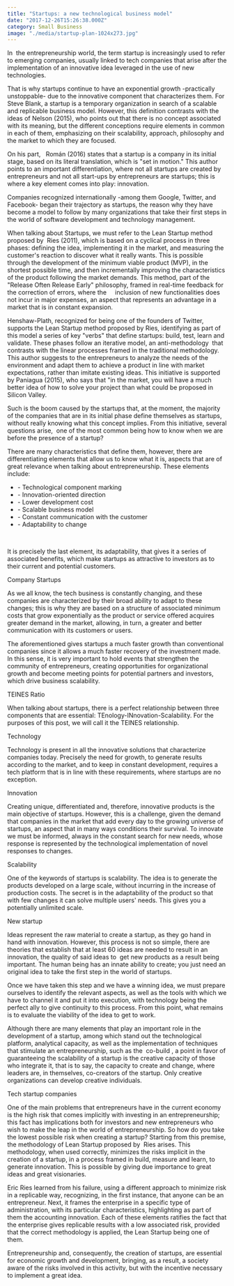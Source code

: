```yaml
---
title: "Startups: a new technological business model"
date: "2017-12-26T15:26:38.000Z"
category: Small Business
image: "./media/startup-plan-1024x273.jpg"
---
```


In  the entrepreneurship world, the term startup is increasingly used to refer to emerging companies, usually linked to tech companies that arise after the implementation of an innovative idea leveraged in the use of new technologies.    

That is why startups continue to have an exponential growth -practically   unstoppable- due to the innovative component that characterizes them. For Steve Blank, a startup is a temporary organization in search of a scalable and replicable business model. However, this definition contrasts with the ideas of Nelson (2015), who points out that there is no concept associated with its meaning, but the different conceptions require elements in common in each of them, emphasizing on their scalability, approach, philosophy and the market to which they are focused.

On his part,   Román (2016) states that a startup is a company in its initial stage, based on its literal translation, which is "set in motion." This author points to an important differentiation, where not all startups are created by entrepreneurs and not all start-ups by entrepreneurs are startups; this is where a key element comes into play: innovation. 

Companies recognized internationally -among them Google, Twitter, and Facebook- began their trajectory as startups, the reason why they have become a model to follow by many organizations that take their first steps in the world of software development and technology management.

When talking about Startups, we must refer to the Lean Startup method proposed by  Ries (2011), which is based on a cyclical process in three phases: defining the idea, implementing it in the market, and measuring the customer's reaction to discover what it really wants. This is possible through the development of the minimum viable product (MVP), in the shortest possible time, and then incrementally improving the characteristics of the product following the market demands. This method, part of the "Release Often Release Early" philosophy, framed in real-time feedback for the correction of errors, where the     inclusion of new functionalities does not incur in major expenses, an aspect that represents an advantage in a market that is in constant expansion. 

Henshaw-Plath, recognized for being one of the founders of Twitter, supports the Lean Startup method proposed by Ries, identifying as part of this model a series of key "verbs" that define startups: build, test, learn and validate. These phases follow an iterative model, an anti-methodology  that contrasts with the linear processes framed in the traditional methodology. This author suggests to the entrepreneurs to analyze the needs of the environment and adapt them to achieve a product in line with market expectations, rather than imitate existing ideas. This initiative is supported by Paniagua (2015), who says that "in the market, you will have a much better idea of how to solve your project than what could be proposed in Silicon Valley.

Such is the boom caused by the startups that, at the moment, the majority of the companies that are in its initial phase define themselves as startups, without really knowing what this concept implies. From this initiative, several questions arise,  one of the most common being how to know when we are before the presence of a startup? 

There are many characteristics that define them, however, there are differentiating elements that allow us to know what it is, aspects that are of great relevance when talking about entrepreneurship. These elements include:

* \- Technological component marking
* \- Innovation-oriented direction
* \- Lower development cost
* \- Scalable business model
* \- Constant communication with the customer
* \- Adaptability to change  

<br>

It is precisely the last element, its adaptability, that gives it a series of associated benefits, which make startups as attractive to investors as to their current and potential customers.  

<title-2>Company Startups</title-2>

As we all know, the tech business is constantly changing, and these companies are characterized by their broad ability to adapt to these changes; this is why they are based on a structure of associated minimum costs that grow exponentially as the product or service offered acquires greater demand in the market, allowing, in turn, a greater and better communication with its customers or users. 

The aforementioned gives startups a much faster growth than conventional companies since it allows a much faster recovery of the investment made. In this sense, it is very important to hold events that strengthen the community of entrepreneurs, creating opportunities for organizational growth and become meeting points for potential partners and investors, which drive business scalability.  

<title-2>TEINES Ratio</title-2>

When talking about startups, there is a perfect relationship between three components that are essential: TEnology-INnovation-Scalability. For the purposes of this post, we will call it the TEINES relationship.

<title-4>Technology</title-4>

Technology is present in all the innovative solutions that characterize companies today. Precisely the need for growth, to generate results according to the market, and to keep in constant development, requires a tech platform that is in line with these requirements, where startups are no exception.

<title-4>Innovation</title-4>

Creating unique, differentiated and, therefore, innovative products is the main objective of startups. However, this is a challenge, given the demand that companies in the market that add every day to the growing universe of startups, an aspect that in many ways conditions their survival. To innovate we must be informed, always in the constant search for new needs, whose response is represented by the technological implementation of novel responses to changes.

<title-4>Scalability</title-4>

One of the keywords of startups is scalability. The idea is to generate the products developed on a large scale, without incurring in the increase of production costs. The secret is in the adaptability of the product so that with few changes it can solve multiple users' needs. This gives you a potentially unlimited scale.  

<title-2>New startup</title-2>

Ideas represent the raw material to create a startup, as they go hand in hand with innovation. However, this process is not so simple, there are theories that establish that at least 60 ideas are needed to result in an innovation, the quality of said ideas to  get new products as a result being important. The human being has an innate ability to create; you just need an original idea to take the first step in the world of startups. 

Once we have taken this step and we have a winning idea, we must prepare ourselves to identify the relevant aspects, as well as the tools with which we have to channel it and put it into execution, with technology being the perfect ally to give continuity to this process. From this point, what remains is to evaluate the viability of the idea to get to work. 

Although there are many elements that play an important role in the development of a startup, among which stand out the technological platform, analytical capacity, as well as the implementation of techniques that stimulate an entrepreneurship, such as the  co-build , a point in favor of guaranteeing the scalability of a startup is the creative capacity of those who integrate it, that is to say, the capacity to create and change, where leaders are, in themselves, co-creators of the startup. Only creative organizations can develop creative individuals.  

<title-2>Tech startup companies</title-2>

One of the main problems that entrepreneurs have in the current economy is the high risk that comes implicitly with investing in an entrepreneurship; this fact has implications both for investors and new entrepreneurs who wish to make the leap in the world of entrepreneurship. So how do you take the lowest possible risk when creating a startup? Starting from this premise, the methodology of Lean Startup proposed by  Ries arises. This methodology, when used correctly, minimizes the risks implicit in the creation of a startup, in a process framed in build, measure and learn, to generate innovation. This is possible by giving due importance to great ideas and great visionaries. 

Eric Ries learned from his failure, using a different approach to minimize risk in a replicable way, recognizing, in the first instance, that anyone can be an entrepreneur. Next, it frames the enterprise in a specific type of administration, with its particular characteristics, highlighting as part of them the accounting innovation. Each of these elements ratifies the fact that the enterprise gives replicable results with a low associated risk, provided that the correct methodology is applied, the Lean Startup being one of them. 

Entrepreneurship and, consequently, the creation of startups, are essential for economic growth and development, bringing, as a result, a society aware of the risks involved in this activity, but with the incentive necessary to implement a great idea.